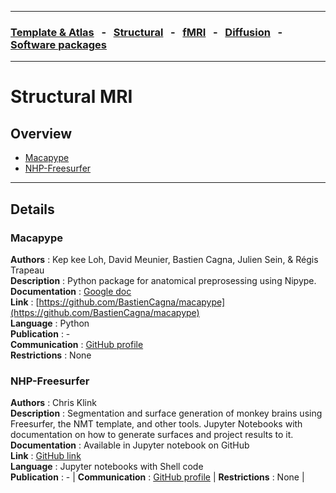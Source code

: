 
---

### [Template & Atlas](templates_and_atlases.md) &nbsp;  - &nbsp;  [Structural](pipelines_structural.md) &nbsp;  - &nbsp;  [fMRI](pipelines_fmri.md) &nbsp;  - &nbsp;  [Diffusion](pipelines_diffusion.md) &nbsp;  - &nbsp;  [Software packages](software_packages.md)   

---    

# Structural MRI

## Overview     
- [Macapype](pipelines_structural.md#Macapype)
- [NHP-Freesurfer](pipelines_structural.md#NHP-Freesurfer)

---

## Details

### Macapype       
**Authors**         : Kep kee Loh, David Meunier, Bastien Cagna, Julien Sein, & Régis Trapeau                 
**Description**     : Python package for anatomical preprosessing using Nipype.                               
**Documentation**   : [Google doc](https://docs.google.com/document/d/11zeyjY46AsLZcf-Y5Q_LjIoE_aYkN8DaLwZIElF2ctE)     
**Link**            : [https://github.com/BastienCagna/macapype](https://github.com/BastienCagna/macapype)    
**Language**        : Python                                                                                  
**Publication**     : -                                                                                       
**Communication**   : [GitHub profile](https://github.com/BastienCagna)                                       
**Restrictions**    : None                                                                                          

### NHP-Freesurfer     
**Authors**         : Chris Klink                                                                             
**Description**     : Segmentation and surface generation of monkey brains using Freesurfer, the NMT template, and other tools. Jupyter Notebooks with documentation on how to generate surfaces and project results to it.              
**Documentation**   : Available in Jupyter notebook on GitHub                                                 
**Link**            : [GitHub link](https://github.com/VisionandCognition/NHP-Freesurfer/tree/public)         
**Language**        : Jupyter notebooks with Shell code                                                       
**Publication**     : -                                                                                       |
**Communication**   : [GitHub profile](https://github.com/pcklink)                                            |
**Restrictions**    : None                                                                                      |
